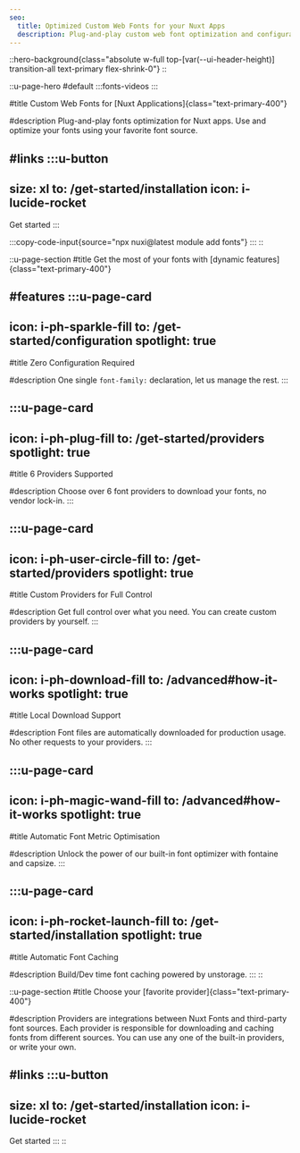 ```yaml
---
seo:
  title: Optimized Custom Web Fonts for your Nuxt Apps
  description: Plug-and-play custom web font optimization and configuration for Nuxt apps. Use and optimize your fonts using your favorite font source.
---
```


::hero-background{class="absolute w-full top-[var(--ui-header-height)] transition-all text-primary flex-shrink-0"}
::

::u-page-hero
#default
:::fonts-videos
:::

#title
Custom Web Fonts for [Nuxt Applications]{class="text-primary-400"}

#description
Plug-and-play fonts optimization for Nuxt apps. Use and optimize your fonts using your favorite font source.

#links
  :::u-button
  ---
  size: xl
  to: /get-started/installation
  icon: i-lucide-rocket
  ---
  Get started
  :::

  :::copy-code-input{source="npx nuxi@latest module add fonts"}
  :::
::

::u-page-section
#title
Get the most of your fonts with [dynamic features]{class="text-primary-400"}

#features
  :::u-page-card
  ---
  icon: i-ph-sparkle-fill
  to: /get-started/configuration
  spotlight: true
  ---
  #title
  Zero Configuration Required
  
  #description
  One single `font-family:` declaration, let us manage the rest.
  :::

  :::u-page-card
  ---
  icon: i-ph-plug-fill
  to: /get-started/providers
  spotlight: true
  ---
  #title
  6 Providers Supported
  
  #description
  Choose over 6 font providers to download your fonts, no vendor lock-in.
  :::

  :::u-page-card
  ---
  icon: i-ph-user-circle-fill
  to: /get-started/providers
  spotlight: true
  ---
  #title
  Custom Providers for Full Control
  
  #description
  Get full control over what you need. You can create custom providers by yourself.
  :::

  :::u-page-card
  ---
  icon: i-ph-download-fill
  to: /advanced#how-it-works
  spotlight: true
  ---
  #title
  Local Download Support
  
  #description
  Font files are automatically downloaded for production usage. No other requests to your providers.
  :::

  :::u-page-card
  ---
  icon: i-ph-magic-wand-fill
  to: /advanced#how-it-works
  spotlight: true
  ---
  #title
  Automatic Font Metric Optimisation
  
  #description
  Unlock the power of our built-in font optimizer with fontaine and capsize.
  :::

  :::u-page-card
  ---
  icon: i-ph-rocket-launch-fill
  to: /get-started/installation
  spotlight: true
  ---
  #title
  Automatic Font Caching
  
  #description
  Build/Dev time font caching powered by unstorage.
  :::
::

::u-page-section
#title
Choose your [favorite provider]{class="text-primary-400"}

#description
Providers are integrations between Nuxt Fonts and third-party font sources. Each provider is responsible for downloading and caching fonts from different sources. You can use any one of the built-in providers, or write your own.

#links
  :::u-button
  ---
  size: xl
  to: /get-started/installation
  icon: i-lucide-rocket
  ---
  Get started
  :::
::
